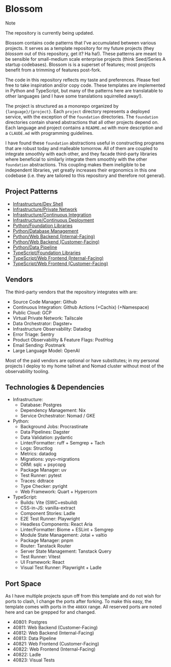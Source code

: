 # Blossom

> [!NOTE]
> The repository is currently being updated.

Blossom contains code patterns that I've accumulated between various projects. It serves as a
template repository for my future projects (they _blossom_ out of this repository, get it? Ha ha!).
These patterns are meant to be sensible for small-medium scale enterprise projects (think
Seed/Series A startup codebases). Blossom is is a superset of features; most projects benefit from a
trimming of features post-fork.

The code in this repository reflects my taste and preferences. Please feel free to take inspiration
and/or copy code. These templates are implemented in Python and TypeScript, but many of the patterns
here are translatable to other languages (and I have some translations squirrelled away!).

The project is structured as a monorepo organized by `{language}/{project}`. Each `project`
directory represents a deployed service, with the exception of the `foundation` directories. The
`foundation` directories contain shared abstractions that all other projects depend on. Each
language and project contains a `README.md` with more description and a `CLAUDE.md` with programming
guidelines.

I have found these `foundation` abstractions useful in constructing programs that are robust today
and malleable tomorrow. All of them are coupled to integrate smoothly with each other, and they
facade third-party libraries where beneficial to similarly integrate them smoothly with the other
`foundation` abstractions. This coupling makes them ineligible to be independent libraries, yet
greatly increases their ergonomics in this one codebase (i.e. they are tailored to this repository
and therefore not general).

## Project Patterns

- [Infrastructure/Dev Shell](./flake.nix)
- [Infrastructure/Private Network](./infra/vpn)
- [Infrastructure/Continuous Integration](./github/workflows)
- [Infrastructure/Continuous Deployment](./infra/deploys)
- [Python/Foundation Libraries](./python/foundation)
- [Python/Database Management](./python/database)
- [Python/Web Backend (Internal-Facing)](./python/panopticon)
- [Python/Web Backend (Customer-Facing)](./python/product)
- [Python/Data Pipeline](./python/pipeline)
- [TypeScript/Foundation Libraries](./typescript/foundation)
- [TypeScript/Web Frontend (Internal-Facing)](./typescript/panopticon)
- [TypeScript/Web Frontend (Customer-Facing)](./typescript/product)

## Vendors

The third-party vendors that the repository integrates with are:

- Source Code Manager: Github
- Continuous Integration: Github Actions (+Cachix) (+Namespace)
- Public Cloud: GCP
- Virtual Private Network: Tailscale
- Data Orchestrator: Dagster+
- Infrastructure Observability: Datadog
- Error Triage: Sentry
- Product Observability & Feature Flags: PostHog
- Email Sending: Postmark
- Large Language Model: OpenAI

Most of the paid vendors are optional or have substitutes; in my personal projects I deploy to my
home tailnet and Nomad cluster without most of the observability tooling.

## Technologies & Dependencies

- Infrastructure:
  - Database: Postgres
  - Dependency Management: Nix
  - Service Orchestrator: Nomad / GKE
- Python:
  - Background Jobs: Procrastinate
  - Data Pipelines: Dagster
  - Data Validation: pydantic
  - Linter/Formatter: ruff + Semgrep + Tach
  - Logs: Structlog
  - Metrics: datadog
  - Migrations: yoyo-migrations
  - ORM: sqlc + psycopg
  - Package Manager: uv
  - Test Runner: pytest
  - Traces: ddtrace
  - Type Checker: pyright
  - Web Framework: Quart + Hypercorn
- TypeScript:
  - Builds: Vite (SWC+esbuild)
  - CSS-in-JS: vanilla-extract
  - Component Stories: Ladle
  - E2E Test Runner: Playwright
  - Headless Components: React Aria
  - Linter/Formatter: Biome + ESLint + Semgrep
  - Module State Management: Jotai + valtio
  - Package Manager: pnpm
  - Router: Tanstack Router
  - Server State Management: Tanstack Query
  - Test Runner: Vitest
  - UI Framework: React
  - Visual Test Runner: Playwright + Ladle

## Port Space

As I have multiple projects spun off from this template and do not wish for ports to clash, I change
the ports after forking. To make this easy, the template comes with ports in the `408XX` range. All
reserved ports are noted here and can be grepped for and changed.

- 40801: Postgres
- 40811: Web Backend (Customer-Facing)
- 40812: Web Backend (Internal-Facing)
- 40813: Data Pipeline
- 40821: Web Frontend (Customer-Facing)
- 40822: Web Frontend (Internal-Facing)
- 40822: Ladle
- 40823: Visual Tests
